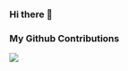 ### Hi there 👋

<!--
**ElectricCookerCoder/ElectricCookerCoder** is a ✨ _special_ ✨ repository because its `README.md` (this file) appears on your GitHub profile.

Here are some ideas to get you started:

- 🔭 I’m currently working on ...
- 🌱 I’m currently learning ...
- 👯 I’m looking to collaborate on ...
- 🤔 I’m looking for help with ...
- 💬 Ask me about ...
- 📫 How to reach me: ...
- 😄 Pronouns: ...
- ⚡ Fun fact: ...
-->


### My Github Contributions
![](https://raw.githubusercontent.com/ElectricCookerCoder/ElectricCookerCoder/main/assets/github-contribution-grid-snake.svg)
